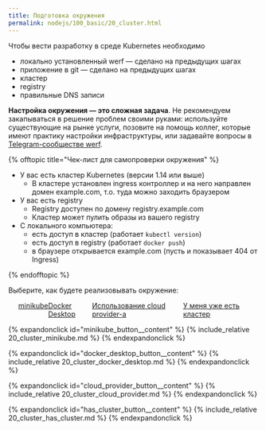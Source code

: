 ```yaml
---
title: Подготовка окружения
permalink: nodejs/100_basic/20_cluster.html
---
```


Чтобы вести разработку в среде Kubernetes необходимо

- локально установленный werf — сделано на предыдущих шагах
- приложение в git — сделано на предыдущих шагах
- кластер
- registry
- правильные DNS записи

**Настройка окружения — это сложная задача**. Не рекомендуем закапываться в решение проблем своими руками: используйте существующие на рынке услуги, позовите на помощь коллег, которые имеют практику настройки инфраструктуры, или задавайте вопросы в [Telegram-сообществе werf](https://t.me/werf_ru).

{% offtopic title="Чек-лист для самопроверки окружения" %}

- У вас есть кластер Kubernetes (версии 1.14 или выше)
    - В кластере установлен ingress контроллер и на него направлен домен example.com, т.о. туда можно заходить браузером
- У вас есть registry
    - Registry доступен по домену registry.example.com
    - Кластер может пулить образы из вашего registry
- С локального компьютера:
    - есть доступ в кластер (работает `kubectl version`)
    - есть доступ в registry (работает `docker push`)
    - в браузере открывается example.com (пусть и показывает 404 от Ingress)

{% endofftopic %}

Выберите, как будете реализовывать окружение:

<div style="display: flex; justify-content: space-between; margin: 0 10px 0 20px;">
<div class="button__blue button__blue_inline expand_columns_button" id="minikube_button"><a href="#">minikube</a></div>
<div class="button__blue button__blue_inline expand_columns_button" id="docker_desktop_button"><a href="#">Docker Desktop</a></div>
<div class="button__blue button__blue_inline expand_columns_button" id="cloud_provider_button"><a href="#">Использование cloud provider-а</a></div>
<div class="button__blue button__blue_inline expand_columns_button" id="has_cluster_button"><a href="#">У меня уже есть кластер</a></div>
</div>

{% expandonclick id="minikube_button__content" %}
{% include_relative 20_cluster_minikube.md %}
{% endexpandonclick %}

{% expandonclick id="docker_desktop_button__content" %}
{% include_relative 20_cluster_docker_desktop.md %}
{% endexpandonclick %}

{% expandonclick id="cloud_provider_button__content" %}
{% include_relative 20_cluster_cloud_provider.md %}
{% endexpandonclick %}

{% expandonclick id="has_cluster_button__content" %}
{% include_relative 20_cluster_has_cluster.md %}
{% endexpandonclick %}

<div id="go-forth-button">
    <go-forth url="30_deploy.html" label="Деплой приложения" framework="{{ page.label_framework }}" ci="{{ page.label_ci }}" guide-code="{{ page.guide_code }}" base-url="{{ site.baseurl }}"></go-forth>
</div>
